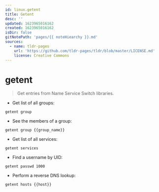 ```yaml
---
id: linux.getent
title: Getent
desc: ''
updated: 1623965016162
created: 1623965016162
isDir: false
gitNotePath: 'pages/{{ noteHiearchy }}.md'
sources:
  - name: tldr-pages
    url: 'https://github.com/tldr-pages/tldr/blob/master/LICENSE.md'
    license: Creative Commons
---
```

# getent

> Get entries from Name Service Switch libraries.

- Get list of all groups:

`getent group`

- See the members of a group:

`getent group {{group_name}}`

- Get list of all services:

`getent services`

- Find a username by UID:

`getent passwd 1000`

- Perform a reverse DNS lookup:

`getent hosts {{host}}`

